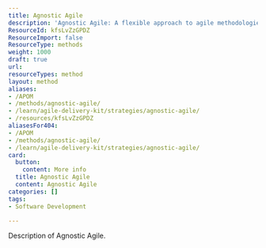 ```yaml
---
title: Agnostic Agile
description: 'Agnostic Agile: A flexible approach to agile methodologies, promoting adaptability and collaboration without being tied to a specific framework.'
ResourceId: kfsLvZzGPDZ
ResourceImport: false
ResourceType: methods
weight: 1000
draft: true
url: 
resourceTypes: method
layout: method
aliases:
- /APOM
- /methods/agnostic-agile/
- /learn/agile-delivery-kit/strategies/agnostic-agile/
- /resources/kfsLvZzGPDZ
aliasesFor404:
- /APOM
- /methods/agnostic-agile/
- /learn/agile-delivery-kit/strategies/agnostic-agile/
card:
  button:
    content: More info
  title: Agnostic Agile
  content: Agnostic Agile
categories: []
tags:
- Software Development

---
```

Description of Agnostic Agile.
